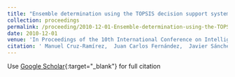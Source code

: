 ```yaml
---
title: "Ensemble determination using the TOPSIS decision support system in multi-objective evolutionary neural network classifiers"
collection: proceedings
permalink: /proceeding/2010-12-01-Ensemble-determination-using-the-TOPSIS-decision-support-system-in-multi-objective-evolutionary-neural-network-classifiers
date: 2010-12-01
venue: 'In Proceedings of the 10th International Conference on Intelligent Systems Design and Applications (ISDA2010)'
citation: ' Manuel Cruz-Ramírez,  Juan Carlos Fernández,  Javier Sánchez-Monedero,  Francisco Fernandez-Navarro,  César Hervás-Martínez,  Pedro Antonio Gutiérrez,  M.T. Lamata, &quot;Ensemble determination using the TOPSIS decision support system in multi-objective evolutionary neural network classifiers.&quot; In Proceedings of the 10th International Conference on Intelligent Systems Design and Applications (ISDA2010), 2010, Cairo, Egypt, pp.513-518.'
---
```

Use [Google Scholar](https://scholar.google.com/scholar?q=Ensemble+determination+using+the+TOPSIS+decision+support+system+in+multi+objective+evolutionary+neural+network+classifiers){:target="_blank"} for full citation